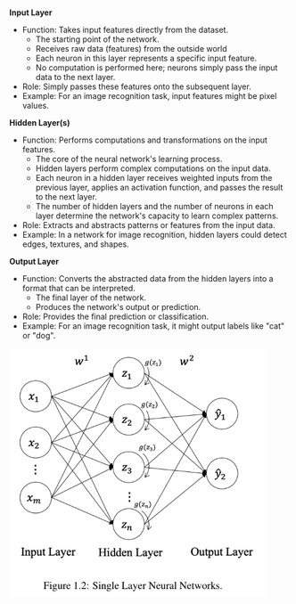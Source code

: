 # 

**Input Layer**
- Function: Takes input features directly from the dataset.
  - The starting point of the network.
  - Receives raw data (features) from the outside world
  - Each neuron in this layer represents a specific input feature.
  - No computation is performed here; neurons simply pass the input data to the next layer.
- Role: Simply passes these features onto the subsequent layer.
- Example: For an image recognition task, input features might be pixel values.

**Hidden Layer(s)**
- Function: Performs computations and transformations on the input features.
  - The core of the neural network's learning process.
  - Hidden layers perform complex computations on the input data.
  - Each neuron in a hidden layer receives weighted inputs from the previous layer, applies an activation function, and passes the result to the next layer. 
  - The number of hidden layers and the number of neurons in each layer determine the network's capacity to learn complex patterns.
- Role: Extracts and abstracts patterns or features from the input data.
- Example: In a network for image recognition, hidden layers could detect edges, textures, and shapes.

**Output Layer**
- Function: Converts the abstracted data from the hidden layers into a format that can be interpreted.
  - The final layer of the network.
  - Produces the network's output or prediction.
- Role: Provides the final prediction or classification.
- Example: For an image recognition task, it might output labels like "cat" or "dog".

![alt text](assets/neural_network.png)